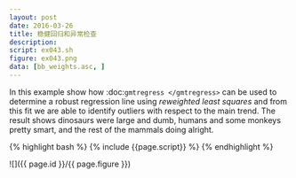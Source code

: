 ```yaml
---
layout: post
date: 2016-03-26
title: 稳健回归和异常检查
description:
script: ex043.sh
figure: ex043.png
data: [bb_weights.asc, ]
---
```


In this example show how :doc:`gmtregress </gmtregress>` can be used to determine a
robust regression line using *reweighted least squares* and from
this fit we are able to identify outliers with respect to the
main trend.  The result shows dinosaurs were large and dumb,
humans and some monkeys pretty smart, and the rest of the
mammals doing alright.

{% highlight bash %}
{% include {{page.script}} %}
{% endhighlight %}

![]({{ page.id }}/{{ page.figure }})
